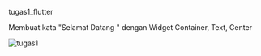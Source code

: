 tugas1_flutter

Membuat kata "Selamat Datang " dengan Widget Container, Text, Center

![tugas1](image/tgs1.png)
